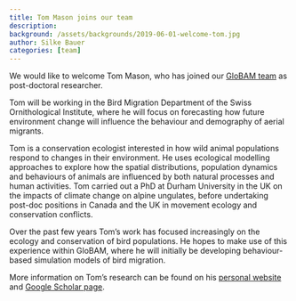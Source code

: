 ```yaml
---
title: Tom Mason joins our team
description: 
background: /assets/backgrounds/2019-06-01-welcome-tom.jpg
author: Silke Bauer
categories: [team]
---
```


We would like to welcome Tom Mason, who has joined our [GloBAM team](/team/) as post-doctoral researcher.

Tom will be working in the Bird Migration Department of the Swiss Ornithological Institute, where he will focus on forecasting how future environment change will influence the behaviour and demography of aerial migrants.

Tom is a conservation ecologist interested in how wild animal populations respond to changes in their environment. He uses ecological modelling approaches to explore how the spatial distributions, population dynamics and behaviours of animals are influenced by both natural processes and human activities. Tom carried out a PhD at Durham University in the UK on the impacts of climate change on alpine ungulates, before undertaking post-doc positions in Canada and the UK in movement ecology and conservation conflicts.

Over the past few years Tom’s work has focused increasingly on the ecology and conservation of bird populations. He hopes to make use of this experience within GloBAM, where he will initially be developing behaviour-based simulation models of bird migration.

More information on Tom’s research can be found on his [personal website](https://tommason.weebly.com/) and [Google Scholar page](https://scholar.google.co.uk/citations?user=gjcjiR4AAAAJ&hl=en).
